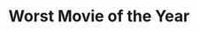 ---
title: "Worst Movie of the Year"
edition: 2009
film:  2012.md
image: https://m.media-amazon.com/images/M/MV5BMTg4MTU0NDQzMF5BMl5BanBnXkFtZTcwNDYwMTI5Mg@@._V1_FMjpg_UX1280_.jpg
type: award
weight: 18
---